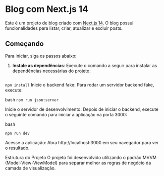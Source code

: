 # Blog com Next.js 14

Este é um projeto de blog criado com [Next.js 14](https://nextjs.org). O blog possui funcionalidades para listar, criar, atualizar e excluir posts.

## Começando

Para iniciar, siga os passos abaixo:

1. **Instale as dependências**:
   Execute o comando a seguir para instalar as dependências necessárias do projeto:

   ```bash
  `npm install`
Inicie o backend fake: Para rodar um servidor backend fake, execute:

bash
`npm run json:server`

Inicie o servidor de desenvolvimento: Depois de iniciar o backend, execute o seguinte comando para iniciar a aplicação na porta 3000:

bash

`npm run dev`

Acesse a aplicação: Abra http://localhost:3000 em seu navegador para ver o resultado.

Estrutura do Projeto
O projeto foi desenvolvido utilizando o padrão MVVM (Model-View-ViewModel) para separar melhor as regras de negócio da camada de visualização.
